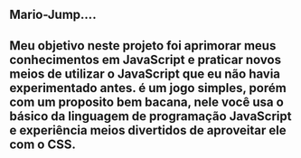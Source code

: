 <h2>Mario-Jump....<h2>
Meu objetivo neste projeto foi aprimorar meus conhecimentos em JavaScript e praticar novos meios de utilizar o JavaScript que eu não havia experimentado antes.
é um jogo simples, porém com um proposito bem bacana, nele você usa o básico da linguagem de programação JavaScript e experiência meios divertidos de aproveitar ele com o CSS. 
